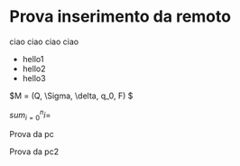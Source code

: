 # Prova inserimento da remoto

ciao ciao 
ciao ciao

- hello1
- hello2
- hello3

$M = (Q, \Sigma, \delta, q_0, F) $

$sum_{i = 0}^{n} i =$

Prova da pc

Prova da pc2
